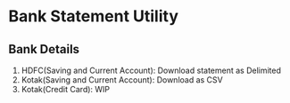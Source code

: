 # Bank Statement Utility

## Bank Details
1. HDFC(Saving and Current Account): Download statement as Delimited
2. Kotak(Saving and Current Account): Download as CSV
3. Kotak(Credit Card): WIP